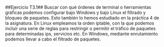 ##Ejercicio T3.1##
Buscar con qué órdenes de terminal o herramientas gráficas
podemos configurar bajo Windows y bajo Linux el filtrado
y bloqueo de paquetes.
Esto también lo hemos estudiado en la práctica 4 de la asignatura.
En Linux empleamos la orden iptable, con la que podemos incluir una serie de reglas para restringir o permitir el tráfico de paquetes para determinadas ips, servicios etc.
En Windows, mediante enrutamiento podemos llevar a cabo el filtrado de paquetes.
